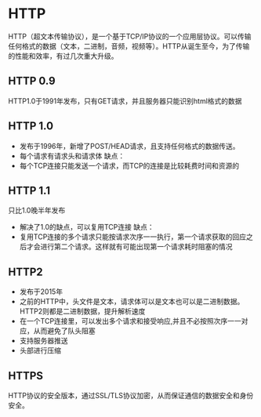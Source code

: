 # HTTP
HTTP（超文本传输协议），是一个基于TCP/IP协议的一个应用层协议。可以传输任何格式的数据（文本，二进制，音频，视频等）。HTTP从诞生至今，为了传输
的性能和效率，有过几次重大升级。
## HTTP 0.9
HTTP1.0于1991年发布，只有GET请求，并且服务器只能识别html格式的数据

## HTTP 1.0
- 发布于1996年，新增了POST/HEAD请求，且支持任何格式的数据传送。
- 每个请求有请求头和请求体
缺点：
- 每个TCP连接只能发送一个请求，而TCP的连接是比较耗费时间和资源的


## HTTP 1.1
只比1.0晚半年发布
- 解决了1.0的缺点，可以复用TCP连接
缺点：
- 复用TCP连接的多个请求只能按请求次序一一执行，第一个请求获取的回应之后才会进行第二个请求。这样就有可能出现第一个请求耗时阻塞的情况

## HTTP2
- 发布于2015年
- 之前的HTTP中，头文件是文本，请求体可以是文本也可以是二进制数据。HTTP2则都是二进制数据，提升解析速度
- 在一个TCP连接里，可以发出多个请求和接受响应,并且不必按照次序一一对应，从而避免了队头阻塞
- 支持服务器推送
- 头部进行压缩

## HTTPS
HTTP协议的安全版本，通过SSL/TLS协议加密，从而保证通信的数据安全和身份安全。
